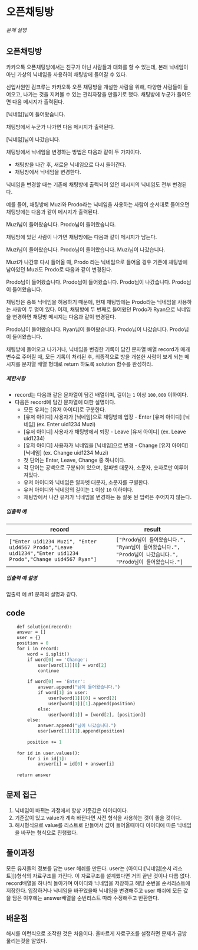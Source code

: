 # 오픈채팅방

###### 문제 설명

## 오픈채팅방

카카오톡 오픈채팅방에서는 친구가 아닌 사람들과 대화를 할 수 있는데, 본래 닉네임이 아닌 가상의 닉네임을 사용하여 채팅방에 들어갈 수 있다.

신입사원인 김크루는 카카오톡 오픈 채팅방을 개설한 사람을 위해, 다양한 사람들이 들어오고, 나가는 것을 지켜볼 수 있는 관리자창을 만들기로 했다. 채팅방에 누군가 들어오면 다음 메시지가 출력된다.

[닉네임]님이 들어왔습니다.

채팅방에서 누군가 나가면 다음 메시지가 출력된다.

[닉네임]님이 나갔습니다.

채팅방에서 닉네임을 변경하는 방법은 다음과 같이 두 가지이다.

- 채팅방을 나간 후, 새로운 닉네임으로 다시 들어간다.
- 채팅방에서 닉네임을 변경한다.

닉네임을 변경할 때는 기존에 채팅방에 출력되어 있던 메시지의 닉네임도 전부 변경된다.

예를 들어, 채팅방에 Muzi와 Prodo라는 닉네임을 사용하는 사람이 순서대로 들어오면 채팅방에는 다음과 같이 메시지가 출력된다.

Muzi님이 들어왔습니다.
Prodo님이 들어왔습니다.

채팅방에 있던 사람이 나가면 채팅방에는 다음과 같이 메시지가 남는다.

Muzi님이 들어왔습니다.
Prodo님이 들어왔습니다.
Muzi님이 나갔습니다.

Muzi가 나간후 다시 들어올 때, Prodo 라는 닉네임으로 들어올 경우 기존에 채팅방에 남아있던 Muzi도 Prodo로 다음과 같이 변경된다.

Prodo님이 들어왔습니다.
Prodo님이 들어왔습니다.
Prodo님이 나갔습니다.
Prodo님이 들어왔습니다.

채팅방은 중복 닉네임을 허용하기 때문에, 현재 채팅방에는 Prodo라는 닉네임을 사용하는 사람이 두 명이 있다. 이제, 채팅방에 두 번째로 들어왔던 Prodo가 Ryan으로 닉네임을 변경하면 채팅방 메시지는 다음과 같이 변경된다.

Prodo님이 들어왔습니다.
Ryan님이 들어왔습니다.
Prodo님이 나갔습니다.
Prodo님이 들어왔습니다.

채팅방에 들어오고 나가거나, 닉네임을 변경한 기록이 담긴 문자열 배열 record가 매개변수로 주어질 때, 모든 기록이 처리된 후, 최종적으로 방을 개설한 사람이 보게 되는 메시지를 문자열 배열 형태로 return 하도록 solution 함수를 완성하라.

##### 제한사항

- record는 다음과 같은 문자열이 담긴 배열이며, 길이는 `1` 이상 `100,000` 이하이다.
- 다음은 record에 담긴 문자열에 대한 설명이다.
  - 모든 유저는 [유저 아이디]로 구분한다.
  - [유저 아이디] 사용자가 [닉네임]으로 채팅방에 입장 - Enter [유저 아이디] [닉네임] (ex. Enter uid1234 Muzi)
  - [유저 아이디] 사용자가 채팅방에서 퇴장 - Leave [유저 아이디] (ex. Leave uid1234)
  - [유저 아이디] 사용자가 닉네임을 [닉네임]으로 변경 - Change [유저 아이디] [닉네임] (ex. Change uid1234 Muzi)
  - 첫 단어는 Enter, Leave, Change 중 하나이다.
  - 각 단어는 공백으로 구분되어 있으며, 알파벳 대문자, 소문자, 숫자로만 이루어져있다.
  - 유저 아이디와 닉네임은 알파벳 대문자, 소문자를 구별한다.
  - 유저 아이디와 닉네임의 길이는 `1` 이상 `10` 이하이다.
  - 채팅방에서 나간 유저가 닉네임을 변경하는 등 잘못 된 입력은 주어지지 않는다.

##### 입출력 예

| record                                                       | result                                                       |
| ------------------------------------------------------------ | ------------------------------------------------------------ |
| `["Enter uid1234 Muzi", "Enter uid4567 Prodo","Leave uid1234","Enter uid1234 Prodo","Change uid4567 Ryan"]` | `["Prodo님이 들어왔습니다.", "Ryan님이 들어왔습니다.", "Prodo님이 나갔습니다.", "Prodo님이 들어왔습니다."]` |

##### 입출력 예 설명

입출력 예 #1
문제의 설명과 같다.

## code

```def solution(record):
    def solution(record):
    answer = []
    user = {}
    position = 0
    for i in record:
        word = i.split()
        if word[0] == 'Change':
            user[word[1]][0] = word[2]
            continue
        
        if word[0] == 'Enter':
            answer.append("님이 들어왔습니다.")
            if word[1] in user:
                user[word[1]][0] = word[2]
                user[word[1]][1].append(position)
            else:
                user[word[1]] = [word[2], [position]]
        else:
            answer.append("님이 나갔습니다.")
            user[word[1]][1].append(position)
        
        position += 1
    
    for id in user.values():
        for i in id[1]:
            answer[i] = id[0] + answer[i]
    
    return answer
```

## 문제 접근

1. 닉네임이 바뀌는 과정에서 항상 기준값은 아이디이다.
2. 기준값이 있고 value가 계속 바뀐다면 사전 형식을 사용하는 것이 좋을 것이다.
3. 해시형식으로 value를 리스트로 만들어서 값이 들어올때마다 아이디에 따른 닉네임을 바꾸는 형식으로 진행했다.

## 풀이과정

모든 유저들의 정보를 담는 user 해쉬를 만든다. user는 {아이디:[닉네임[순서 리스트]]}형식의 자료구조를 가진다. 이 자료구조를 설계했다면 거의 끝난 것이나 다름 없다. record배열을 하나씩 돌아가며 아이디와 닉네임을 저장하고 해당 순번을 순서리스트에 저장한다. 입장하거나 닉네임을 바꾸었을때 닉네임을 변경해주고 user 해쉬에 모든 값을 담은 이후에는 answer배열을 순번리스트 따라 수정해주고 반환한다.

## 배운점

해시를 이런식으로 조작한 것은 처음이다. 올바르게 자료구조를 설정하면 문제가 금방 풀리는것을 알았다.